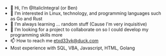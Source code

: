 - 👋 Hi, I’m @ItalicIntegral (or Ben)
- 👀 I’m interested in Linux, technology, and programming languages such as Go and Rust
- 🌱 I’m always learning ... random stuff (Cause I'm very inquisitive)
- 💞️ I’m looking for a project to collaborate on so I could develop my programming skills more
- 📫 How to reach me etxd33vk@duck.com
- Most experience with SQL, VBA, Javascript, HTML, Golang

<!---
ItalicIntegral/ItalicIntegral is a ✨ special ✨ repository because its `README.md` (this file) appears on your GitHub profile.
You can click the Preview link to take a look at your changes.
--->
